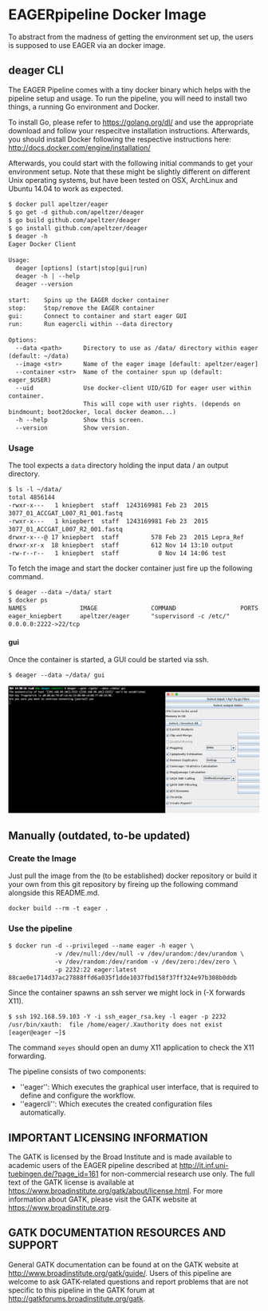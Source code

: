 # EAGERpipeline Docker Image

To abstract from the madness of getting the environment set up, the users is supposed to use EAGER via an docker image.

## deager CLI

The EAGER Pipeline comes with a tiny docker binary which helps with the pipeline setup and usage. 
To run the pipeline, you will need to install two things, a running Go environment and Docker.

To install Go, please refer to https://golang.org/dl/ and use the appropriate download and follow your respecitve installation instructions. Afterwards, you should install Docker following the respective instructions here:
http://docs.docker.com/engine/installation/

Afterwards, you could start with the following initial commands to get your environment setup. Note that these might be slightly different on different Unix operating systems, but have been tested on OSX, ArchLinux and Ubuntu 14.04 to work as expected. 


```
$ docker pull apeltzer/eager
$ go get -d github.com/apeltzer/deager
$ go build github.com/apeltzer/deager
$ go install github.com/apeltzer/deager
$ deager -h
Eager Docker Client

Usage:
  deager [options] (start|stop|gui|run)
  deager -h | --help
  deager --version

start:    Spins up the EAGER docker container
stop:     Stop/remove the EAGER container
gui:      Connect to container and start eager GUI
run:      Run eagercli within --data directory

Options:
  --data <path>      Directory to use as /data/ directory within eager (default: ~/data)
  --image <str>      Name of the eager image [default: apeltzer/eager]
  --container <str>  Name of the container spun up (default: eager_$USER)
  --uid              Use docker-client UID/GID for eager user within container.
                     This will cope with user rights. (depends on bindmount; boot2docker, local docker deamon...)
  -h --help          Show this screen.
  --version          Show version.
```
### Usage

The tool expects a `data` directory holding the input data / an output directory.

```
$ ls -l ~/data/
total 4856144
-rwxr-x---   1 kniepbert  staff  1243169981 Feb 23  2015 3077_01_ACCGAT_L007_R1_001.fastq
-rwxr-x---   1 kniepbert  staff  1243169981 Feb 23  2015 3077_01_ACCGAT_L007_R2_001.fastq
drwxr-x---@ 17 kniepbert  staff         578 Feb 23  2015 Lepra_Ref
drwxr-xr-x  18 kniepbert  staff         612 Nov 14 13:10 output
-rw-r--r--   1 kniepbert  staff           0 Nov 14 14:06 test

```

To fetch the image and start the docker container just fire up the following command.

```
$ deager --data ~/data/ start
$ docker ps
NAMES               IMAGE               COMMAND                  PORTS
eager_kniepbert     apeltzer/eager      "supervisord -c /etc/"   0.0.0.0:2222->22/tcp
```

#### gui

Once the container is started, a GUI could be started via ssh.

```
$ deager --data ~/data/ gui
```

![](pics/deager_gui.png)



## Manually (outdated, to-be updated)

### Create the Image

Just pull the image from the (to be established) docker repository or build it your own from this git repository by fireing up the following command alongside this README.md.

```
docker build --rm -t eager .
```

### Use the pipeline

```
$ docker run -d --privileged --name eager -h eager \
             -v /dev/null:/dev/null -v /dev/urandom:/dev/urandom \
             -v /dev/random:/dev/random -v /dev/zero:/dev/zero \
             -p 2232:22 eager:latest
88cae0e1714d37ac27888ffd6a035f1dde1037fbd158f37ff324e97b308b0ddb
```

Since the container spawns an ssh server we might lock in (-X forwards X11).

```
$ ssh 192.168.59.103 -Y -i ssh_eager_rsa.key -l eager -p 2232
/usr/bin/xauth:  file /home/eager/.Xauthority does not exist
[eager@eager ~]$
```

The command ```xeyes``` should open an dumy X11 application to check the X11 forwarding.

The pipeline consists of two components:

- ''eager'': Which executes the graphical user interface, that is required to define and configure the workflow. 
- ''eagercli'': Which executes the created configuration files automatically. 

## IMPORTANT LICENSING INFORMATION
 

The GATK is licensed by the Broad Institute and is made available to academic users of the EAGER pipeline described at http://it.inf.uni-tuebingen.de/?page_id=161 for non-commercial research use only. The full text of the GATK license is available at https://www.broadinstitute.org/gatk/about/license.html. For more information about GATK, please visit the GATK website at https://www.broadinstitute.org.
 

## GATK DOCUMENTATION RESOURCES AND SUPPORT
 

General GATK documentation can be found at on the GATK website at http://www.broadinstitute.org/gatk/guide/. Users of this pipeline are welcome to ask GATK-related questions and report problems that are not specific to this pipeline in the GATK forum at http://gatkforums.broadinstitute.org/gatk. 

